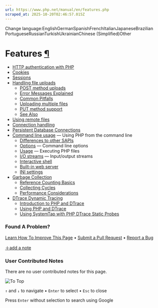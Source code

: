 ```yaml
---
url: https://www.php.net/manual/en/features.php
scraped_at: 2025-10-20T02:46:57.015Z
---
```


Change language:EnglishGermanSpanishFrenchItalianJapaneseBrazilian PortugueseRussianTurkishUkrainianChinese (Simplified)Other

# Features [¶](https://www.php.net/manual/en/features.php\#features)

- [HTTP authentication with PHP](https://www.php.net/manual/en/features.http-auth.php)
- [Cookies](https://www.php.net/manual/en/features.cookies.php)
- [Sessions](https://www.php.net/manual/en/features.sessions.php)
- [Handling file uploads](https://www.php.net/manual/en/features.file-upload.php)
  - [POST method uploads](https://www.php.net/manual/en/features.file-upload.post-method.php)
  - [Error Messages Explained](https://www.php.net/manual/en/features.file-upload.errors.php)
  - [Common Pitfalls](https://www.php.net/manual/en/features.file-upload.common-pitfalls.php)
  - [Uploading multiple files](https://www.php.net/manual/en/features.file-upload.multiple.php)
  - [PUT method support](https://www.php.net/manual/en/features.file-upload.put-method.php)
  - [See Also](https://www.php.net/manual/en/features.file-upload.errors.seealso.php)
- [Using remote files](https://www.php.net/manual/en/features.remote-files.php)
- [Connection handling](https://www.php.net/manual/en/features.connection-handling.php)
- [Persistent Database Connections](https://www.php.net/manual/en/features.persistent-connections.php)
- [Command line usage](https://www.php.net/manual/en/features.commandline.php) — Using PHP from the command line
  - [Differences to other SAPIs](https://www.php.net/manual/en/features.commandline.differences.php)
  - [Options](https://www.php.net/manual/en/features.commandline.options.php) — Command line options
  - [Usage](https://www.php.net/manual/en/features.commandline.usage.php) — Executing PHP files
  - [I/O streams](https://www.php.net/manual/en/features.commandline.io-streams.php) — Input/output streams
  - [Interactive shell](https://www.php.net/manual/en/features.commandline.interactive.php)
  - [Built-in web server](https://www.php.net/manual/en/features.commandline.webserver.php)
  - [INI settings](https://www.php.net/manual/en/features.commandline.ini.php)
- [Garbage Collection](https://www.php.net/manual/en/features.gc.php)
  - [Reference Counting Basics](https://www.php.net/manual/en/features.gc.refcounting-basics.php)
  - [Collecting Cycles](https://www.php.net/manual/en/features.gc.collecting-cycles.php)
  - [Performance Considerations](https://www.php.net/manual/en/features.gc.performance-considerations.php)
- [DTrace Dynamic Tracing](https://www.php.net/manual/en/features.dtrace.php)
  - [Introduction to PHP and DTrace](https://www.php.net/manual/en/features.dtrace.introduction.php)
  - [Using PHP and DTrace](https://www.php.net/manual/en/features.dtrace.dtrace.php)
  - [Using SystemTap with PHP DTrace Static Probes](https://www.php.net/manual/en/features.dtrace.systemtap.php)

### Found A Problem?

[Learn How To Improve This Page](https://github.com/php/doc-base/blob/master/README.md "This will take you to our contribution guidelines on GitHub")
•
[Submit a Pull Request](https://github.com/php/doc-base/blob/master/manual.xml)
•
[Report a Bug](https://github.com/php/doc-en/issues/new?body=From%20manual%20page:%20https:%2F%2Fphp.net%2Ffeatures%0A%0A---)

[＋add a note](https://www.php.net/manual/add-note.php?sect=features&repo=en&redirect=https://www.php.net/manual/en/features.php)

### User Contributed Notes

There are no user contributed notes for this page.

![To Top](https://www.php.net/images/to-top@2x.png)

`↑` and `↓` to navigate •
`Enter` to select •
`Esc` to close


Press `Enter` without
selection to search using Google